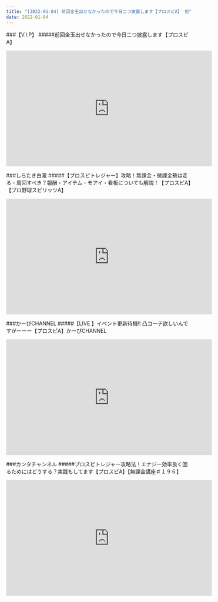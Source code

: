 ```yaml
---
title: "[2022-01-04] 前回金玉出せなかったので今日二つ披露します【プロスピA】 他"
date: 2022-01-04
---
```

###【V.I.P】
#####前回金玉出せなかったので今日二つ披露します【プロスピA】
<iframe width="560" height="315" src="https://www.youtube.com/embed/KHBvsxSc4W0" frameborder="0" allow="accelerometer; autoplay; clipboard-write; encrypted-media; gyroscope; picture-in-picture" allowfullscreen></iframe>

###しらたき白瀧
#####【プロスピトレジャー】攻略！無課金・微課金勢は走る・周回すべき？報酬・アイテム・モアイ・看板についても解説！【プロスピA】【プロ野球スピリッツA】
<iframe width="560" height="315" src="https://www.youtube.com/embed/pGsJAIRA4Wg" frameborder="0" allow="accelerometer; autoplay; clipboard-write; encrypted-media; gyroscope; picture-in-picture" allowfullscreen></iframe>

###かーぴCHANNEL
#####【LIVE 】イベント更新待機!! 凸コーチ欲しいんですがーーー【プロスピA】かーぴCHANNEL
<iframe width="560" height="315" src="https://www.youtube.com/embed/ywjYkoKGGC8" frameborder="0" allow="accelerometer; autoplay; clipboard-write; encrypted-media; gyroscope; picture-in-picture" allowfullscreen></iframe>

###カンタチャンネル
#####プロスピトレジャー攻略法！エナジー効率良く回るためにはどうする？実践もしてます【プロスピA】【無課金講座＃１９６】
<iframe width="560" height="315" src="https://www.youtube.com/embed/gsOEf5yBUJk" frameborder="0" allow="accelerometer; autoplay; clipboard-write; encrypted-media; gyroscope; picture-in-picture" allowfullscreen></iframe>

